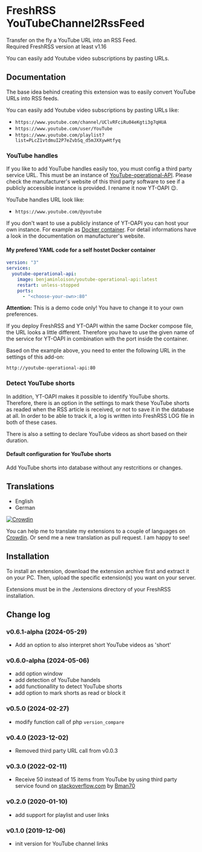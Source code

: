# FreshRSS YouTubeChannel2RssFeed

Transfer on the fly a YouTube URL into an RSS Feed.\
Required FreshRSS version at least v1.16

You can easily add Youtube video subscriptions by pasting URLs.

## Documentation

The base idea behind creating this extension was to easily convert YouTube URLs into RSS feeds.

You can easily add Youtube video subscriptions by pasting URLs like:

- `https://www.youtube.com/channel/UClvRFciRu04eKgti3g7qHUA`
- `https://www.youtube.com/user/YouTube`
- `https://www.youtube.com/playlist?list=PLcZ1vtdmuI2P7eZvbSq_d5mJXXywHtfyq`

### YouTube handles

If you like to add YouTube handles easily too, you must config a third party service URL. This must be an instance of [YouTube-operational-API](https://github.com/Benjamin-Loison/YouTube-operational-API). Please check the manufacturer's website of this third party software to see if a publicly accessible instance is provided. I rename it now YT-OAPI 😉.

YouTube handles URL look like:

- `https://www.youtube.com/@youtube`

If you don't want to use a publicly instance of YT-OAPI you can host your own instance. For example as [Docker container](https://hub.docker.com/r/benjaminloison/youtube-operational-api). For detail informations have a look in the documentation on manufacturer's website.

#### My prefered YAML code for a self hostet Docker container

```yaml
version: "3"
services:
  youtube-operational-api:
    image: benjaminloison/youtube-operational-api:latest
    restart: unless-stopped
    ports:
      - "<choose-your-own>:80"
```

**Attention:** This is a demo code only! You have to change it to your own preferences.

If you deploy FreshRSS and YT-OAPI within the same Docker compose file, the URL looks a little different. Therefore you have to use the given name of the service for YT-OAPI in combination with the port inside the container.

Based on the example above, you need to enter the following URL in the settings of this add-on:

```url
http://youtube-operational-api:80
```

### Detect YouTube shorts

In addition, YT-OAPI makes it possible to identify YouTube shorts. Therefore, there is an option in the settings to mark these YouTube shorts as readed when the RSS article is received, or not to save it in the database at all. In order to be able to track it, a log is written into FreshRSS LOG file in both of these cases.

There is also a setting to declare YouTube videos as short based on their duration.

#### Default configuration for YouTube shorts

Add YouTube shorts into database without any restcritions or changes.

## Translations

- English
- German

[![Crowdin](https://badges.crowdin.net/cntools-freshrssextensions/localized.svg)](https://crowdin.com/project/cntools-freshrssextensions)

You can help me to translate my extensions to a couple of languages on [Crowdin](https://crowdin.com/project/cntools-freshrssextensions). Or send me a new translation as pull request. I am happy to see!

## Installation

To install an extension, download the extension archive first and extract it on your PC. Then, upload the specific extension(s) you want on your server.

Extensions must be in the ./extensions directory of your FreshRSS installation.

## Change log

### v0.6.1-alpha (2024-05-29)

- Add an option to also interpret short YouTube videos as 'short'

### v0.6.0-alpha (2024-05-06)

- add option window
- add detection of YouTube handels
- add functionallity to detect YouTube shorts
- add option to mark shorts as read or block it

### v0.5.0 (2024-02-27)

- modify function call of php `version_compare`

### v0.4.0 (2023-12-02)

- Removed third party URL call from v0.0.3

### v0.3.0 (2022-02-11)

- Receive 50 instead of 15 items from YouTube by using third party service found on [stackoverflow.com](https://stackoverflow.com/questions/56430703/how-to-use-youtube-data-api-v3-to-get-more-than-15-videos-in-an-rss-reader-ne) by [Bman70](https://stackoverflow.com/users/7922428/bman70)

### v0.2.0 (2020-01-10)

- add support for playlist and user links

### v0.1.0 (2019-12-06)

- init version for YouTube channel links
